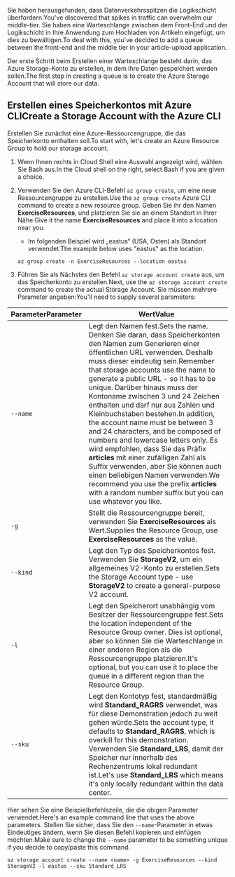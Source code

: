 <span data-ttu-id="c06f8-101">Sie haben herausgefunden, dass Datenverkehrsspitzen die Logikschicht überfordern.</span><span class="sxs-lookup"><span data-stu-id="c06f8-101">You've discovered that spikes in traffic can overwhelm our middle-tier.</span></span> <span data-ttu-id="c06f8-102">Sie haben eine Warteschlange zwischen dem Front-End und der Logikschicht in Ihre Anwendung zum Hochladen von Artikeln eingefügt, um dies zu bewältigen.</span><span class="sxs-lookup"><span data-stu-id="c06f8-102">To deal with this, you've decided to add a queue between the front-end and the middle tier in your article-upload application.</span></span>

<span data-ttu-id="c06f8-103">Der erste Schritt beim Erstellen einer Warteschlange besteht darin, das Azure Storage-Konto zu erstellen, in dem Ihre Daten gespeichert werden sollen.</span><span class="sxs-lookup"><span data-stu-id="c06f8-103">The first step in creating a queue is to create the Azure Storage Account that will store our data.</span></span>

## <a name="create-a-storage-account-with-the-azure-cli"></a><span data-ttu-id="c06f8-104">Erstellen eines Speicherkontos mit Azure CLI</span><span class="sxs-lookup"><span data-stu-id="c06f8-104">Create a Storage Account with the Azure CLI</span></span>

<span data-ttu-id="c06f8-105">Erstellen Sie zunächst eine Azure-Ressourcengruppe, die das Speicherkonto enthalten soll.</span><span class="sxs-lookup"><span data-stu-id="c06f8-105">To start with, let's create an Azure Resource Group to hold our storage account.</span></span>

1. <span data-ttu-id="c06f8-106">Wenn Ihnen rechts in Cloud Shell eine Auswahl angezeigt wird, wählen Sie Bash aus.</span><span class="sxs-lookup"><span data-stu-id="c06f8-106">In the Cloud shell on the right, select Bash if you are given a choice.</span></span>

1. <span data-ttu-id="c06f8-107">Verwenden Sie den Azure CLI-Befehl `az group create`, um eine neue Ressourcengruppe zu erstellen.</span><span class="sxs-lookup"><span data-stu-id="c06f8-107">Use the `az group create` Azure CLI command to create a new resource group.</span></span> <span data-ttu-id="c06f8-108">Geben Sie ihr den Namen **ExerciseResources**, und platzieren Sie sie an einem Standort in Ihrer Nähe.</span><span class="sxs-lookup"><span data-stu-id="c06f8-108">Give it the name **ExerciseResources** and place it into a location near you.</span></span> 
    - <span data-ttu-id="c06f8-109">Im folgenden Beispiel wird „eastus“ (USA, Osten) als Standort verwendet.</span><span class="sxs-lookup"><span data-stu-id="c06f8-109">The example below uses "eastus" as the location.</span></span>

    ```azurecli
    az group create -n ExerciseResources --location eastus
    ```
        
1. <span data-ttu-id="c06f8-110">Führen Sie als Nächstes den Befehl `az storage account create` aus, um das Speicherkonto zu erstellen.</span><span class="sxs-lookup"><span data-stu-id="c06f8-110">Next, use the `az storage account create` command to create the actual Storage Account.</span></span> <span data-ttu-id="c06f8-111">Sie müssen mehrere Parameter angeben:</span><span class="sxs-lookup"><span data-stu-id="c06f8-111">You'll need to supply several parameters:</span></span>

| <span data-ttu-id="c06f8-112">Parameter</span><span class="sxs-lookup"><span data-stu-id="c06f8-112">Parameter</span></span> | <span data-ttu-id="c06f8-113">Wert</span><span class="sxs-lookup"><span data-stu-id="c06f8-113">Value</span></span> |
|-----------|-------|
| `--name`  | <span data-ttu-id="c06f8-114">Legt den Namen fest.</span><span class="sxs-lookup"><span data-stu-id="c06f8-114">Sets the name.</span></span> <span data-ttu-id="c06f8-115">Denken Sie daran, dass Speicherkonten den Namen zum Generieren einer öffentlichen URL verwenden. Deshalb muss dieser eindeutig sein.</span><span class="sxs-lookup"><span data-stu-id="c06f8-115">Remember that storage accounts use the name to generate a public URL - so it has to be unique.</span></span> <span data-ttu-id="c06f8-116">Darüber hinaus muss der Kontoname zwischen 3 und 24 Zeichen enthalten und darf nur aus Zahlen und Kleinbuchstaben bestehen.</span><span class="sxs-lookup"><span data-stu-id="c06f8-116">In addition, the account name must be between 3 and 24 characters, and be composed of numbers and lowercase letters only.</span></span> <span data-ttu-id="c06f8-117">Es wird empfohlen, dass Sie das Präfix **articles** mit einer zufälligen Zahl als Suffix verwenden, aber Sie können auch einen beliebigen Namen verwenden.</span><span class="sxs-lookup"><span data-stu-id="c06f8-117">We recommend you use the prefix **articles** with a random number suffix but you can use whatever you like.</span></span> |
| `-g`        | <span data-ttu-id="c06f8-118">Stellt die Ressourcengruppe bereit, verwenden Sie **ExerciseResources** als Wert.</span><span class="sxs-lookup"><span data-stu-id="c06f8-118">Supplies the Resource Group, use **ExerciseResources** as the value.</span></span> |
| `--kind`    | <span data-ttu-id="c06f8-119">Legt den Typ des Speicherkontos fest. Verwenden Sie **StorageV2**, um ein allgemeines V2-Konto zu erstellen.</span><span class="sxs-lookup"><span data-stu-id="c06f8-119">Sets the Storage Account type - use **StorageV2** to create a general-purpose V2 account.</span></span> |
| `-l`        | <span data-ttu-id="c06f8-120">Legt den Speicherort unabhängig vom Besitzer der Ressourcengruppe fest.</span><span class="sxs-lookup"><span data-stu-id="c06f8-120">Sets the location independent of the Resource Group owner.</span></span> <span data-ttu-id="c06f8-121">Dies ist optional, aber so können Sie die Warteschlange in einer anderen Region als die Ressourcengruppe platzieren.</span><span class="sxs-lookup"><span data-stu-id="c06f8-121">It's optional, but you can use it to place the queue in a different region than the Resource Group.</span></span> |
| `--sku`     | <span data-ttu-id="c06f8-122">Legt den Kontotyp fest, standardmäßig wird **Standard_RAGRS** verwendet, was für diese Demonstration jedoch zu weit gehen würde.</span><span class="sxs-lookup"><span data-stu-id="c06f8-122">Sets the account type, it defaults to **Standard_RAGRS**, which is overkill for this demonstration.</span></span> <span data-ttu-id="c06f8-123">Verwenden Sie **Standard_LRS**, damit der Speicher nur innerhalb des Rechenzentrums lokal redundant ist.</span><span class="sxs-lookup"><span data-stu-id="c06f8-123">Let's use **Standard_LRS** which means it's only locally redundant within the data center.</span></span> |

<span data-ttu-id="c06f8-124">Hier sehen Sie eine Beispielbefehlszeile, die die obigen Parameter verwendet.</span><span class="sxs-lookup"><span data-stu-id="c06f8-124">Here's an example command line that uses the above parameters.</span></span> <span data-ttu-id="c06f8-125">Stellen Sie sicher, dass Sie den `--name`-Parameter in etwas Eindeutiges ändern, wenn Sie diesen Befehl kopieren und einfügen möchten.</span><span class="sxs-lookup"><span data-stu-id="c06f8-125">Make sure to change the `--name` parameter to be something unique if you decide to copy/paste this command.</span></span>

```azurecli
az storage account create --name <name> -g ExerciseResources --kind StorageV2 -l eastus --sku Standard_LRS
```
